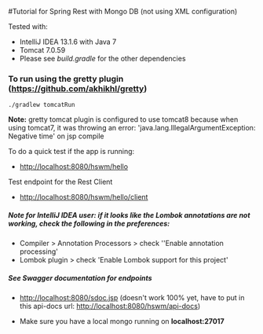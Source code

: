 #Tutorial for Spring Rest with Mongo DB (not using XML configuration)

Tested with:

* IntelliJ IDEA 13.1.6 with Java 7
* Tomcat 7.0.59
* Please see _build.gradle_ for the other dependencies

### To run using the gretty plugin (<https://github.com/akhikhl/gretty>)
```
./gradlew tomcatRun
```

**Note:** gretty tomcat plugin is configured to use tomcat8 because when using tomcat7, it was throwing an error: 'java.lang.IllegalArgumentException: Negative time' on jsp compile

To do a quick test if the app is running:

* <http://localhost:8080/hswm/hello>

Test endpoint for the Rest Client

* <http://localhost:8080/hswm/hello/client>

##### Note for IntelliJ IDEA user: if it looks like the Lombok annotations are not working, check the following in the preferences:

* Compiler > Annotation Processors > check ''Enable annotation processing'
* Lombok plugin > check 'Enable Lombok support for this project'


##### See Swagger documentation for endpoints

* <http://localhost:8080/sdoc.jsp> (doesn't work 100% yet, have to put in this api-docs url: <http://localhost:8080/hswm/api-docs>)

* Make sure you have a local mongo running on **localhost:27017**